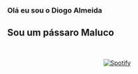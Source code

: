 ### Olá eu sou o Diogo Almeida
## Sou um pássaro Maluco
<!--<table width="100%"> 
  <tr>
&nbsp; <br> [![Spotify](https://novatorem-6udbseslu-twisteddi84.vercel.app/api/spotify?background_color=ffffff)](https://open.spotify.com/user/diogoalmeida84)
  </tr>
</table>-->
&nbsp;<div align="center">
  [![Spotify](https://novatorem-6udbseslu-twisteddi84.vercel.app/api/spotify&border_color=ffffff)](https://open.spotify.com/user/diogoalmeida84)
</div>

<!--
**twisteddi84/twisteddi84** is a ✨ _special_ ✨ repository because its `README.md` (this file) appears on your GitHub profile.

Here are some ideas to get you started:

- 🔭 I’m currently working on ...
- 🌱 I’m currently learning ...
- 👯 I’m looking to collaborate on ...
- 🤔 I’m looking for help with ...
- 💬 Ask me about ...
- 📫 How to reach me: ...
- 😄 Pronouns: ...
- ⚡ Fun fact: ...
-->
